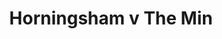 ---
year: "2011"
serialNumber: "0406" 
game: "Horningsham"
title: "Horningsham v The Min"
gameLocation: ""
gameDate: ""
result: ""
resultType: ""
type: "game"
---
